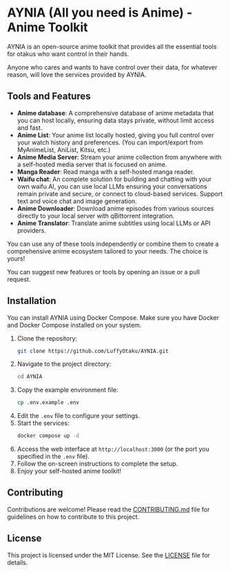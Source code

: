 # AYNIA (All you need is Anime) - Anime Toolkit

AYNIA is an open-source anime toolkit that provides all the essential tools for otakus who want control in their hands.

Anyone who cares and wants to have control over their data, for whatever reason, will love the services provided by AYNIA.

## Tools and Features

- **Anime database**: A comprehensive database of anime metadata that you can host locally, ensuring data stays private, without limit access and fast.
- **Anime List**: Your anime list locally hosted, giving you full control over your watch history and preferences. (You can import/export from MyAnimeList, AniList, Kitsu, etc.)
- **Anime Media Server**: Stream your anime collection from anywhere with a self-hosted media server that is focused on anime.
- **Manga Reader**: Read manga with a self-hosted manga reader.
- **Waifu chat**: An complete solution for building and chatting with your own waifu AI, you can use local LLMs ensuring your conversations remain private and secure, or connect to cloud-based services. Support text and voice chat and image generation.
- **Anime Downloader**: Download anime episodes from various sources directly to your local server with qBittorrent integration.
- **Anime Translator**: Translate anime subtitles using local LLMs or API providers.

You can use any of these tools independently or combine them to create a comprehensive anime ecosystem tailored to your needs. The choice is yours!

You can suggest new features or tools by opening an issue or a pull request.

## Installation
You can install AYNIA using Docker Compose. Make sure you have Docker and Docker Compose installed on your system.
1. Clone the repository:
   ```bash
   git clone https://github.com/LuffyOtaku/AYNIA.git
   ```
2. Navigate to the project directory:
   ```bash
   cd AYNIA
   ```
3. Copy the example environment file:
   ```bash
   cp .env.example .env
   ```
4. Edit the `.env` file to configure your settings.
5. Start the services:
   ```bash
   docker compose up -d
   ```
6. Access the web interface at `http://localhost:3000` (or the port you specified in the `.env` file).
7. Follow the on-screen instructions to complete the setup.
8. Enjoy your self-hosted anime toolkit!

## Contributing
Contributions are welcome! Please read the [CONTRIBUTING.md](CONTRIBUTING.md) file for guidelines on how to contribute to this project.

## License
This project is licensed under the MIT License. See the [LICENSE](LICENSE) file for details.